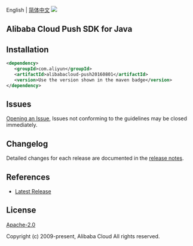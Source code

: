 English | [简体中文](README-CN.md)
![](https://aliyunsdk-pages.alicdn.com/icons/AlibabaCloud.svg)

## Alibaba Cloud Push SDK for Java

## Installation

```xml
<dependency>
   <groupId>com.aliyun</groupId>
   <artifactId>alibabacloud-push20160801</artifactId>
   <version>Use the version shown in the maven badge</version>
</dependency>
```

## Issues
[Opening an Issue](https://github.com/aliyun/alibabacloud-java-async-sdk/issues/new), Issues not conforming to the guidelines may be closed immediately.

## Changelog
Detailed changes for each release are documented in the [release notes](./ChangeLog.txt).

## References
* [Latest Release](https://github.com/aliyun/alibabacloud-async-java-sdk/)

## License
[Apache-2.0](http://www.apache.org/licenses/LICENSE-2.0)

Copyright (c) 2009-present, Alibaba Cloud All rights reserved.